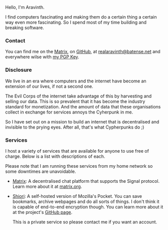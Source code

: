 Hello, I'm Aravinth.

I find computers fascinating and making them do a certain thing a
certain way even more fascinating. So I spend most of my time building
and breaking software.

### Contact
You can find me on the [Matrix](https://matrix.to/#/@realaravinth:matrix.batsense.net),
on [GitHub](https://github.com/realaravinth), at
[realaravinth@batense.net](mailto:realaravinth@batsense.net) and
everywhere wilse with [my PGP Key](./aravinth.asc).

### Disclosure
We live in an era where computers and the internet have become an 
extension of our lives, if not a second one.


The Evil Corps of the internet take advantage of this by harvesting and 
selling our data. This is so prevalent that it has become the industry 
standard for monetization. And the amount of data that these 
organisations collect in exchange for services  annoys the Cyherpunk in me.

So I have set out on a mission to build an internet that is decentralised
and invisible to the prying eyes. After all, that's what Cypherpunks do ;) 


### Services

I host a variety of services that are available for anyone to use free 
of charge. Below is a list with descriptions of each.

Please note that I am running these services from my home network so 
some downtimes are unavoidable.

* [Matrix](https://matrix.batsense.net): A decentralised chat platform
  that supports the Signal protocol. Learn more about it at
  [matrix.org](https://matrix.org).

* [Shiori](https://shiori.batsense.net): A self-hosted version of
  Mozilla's Pocket. You can save bookmarks, archive webpages and do all
  sorts of things. I don't think it is capable of end-to-end encryption
  though. You can learn more about it at the project's [GitHub
  page](https://github.com/go-shiori/shiori).

  This is a private service so please contact me if you want an
  account. 
